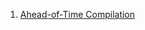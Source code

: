  1. [Ahead-of-Time Compilation](https://doc.qt.io/qt-5/qtquick-deployment.html#ahead-of-time-compilation)
